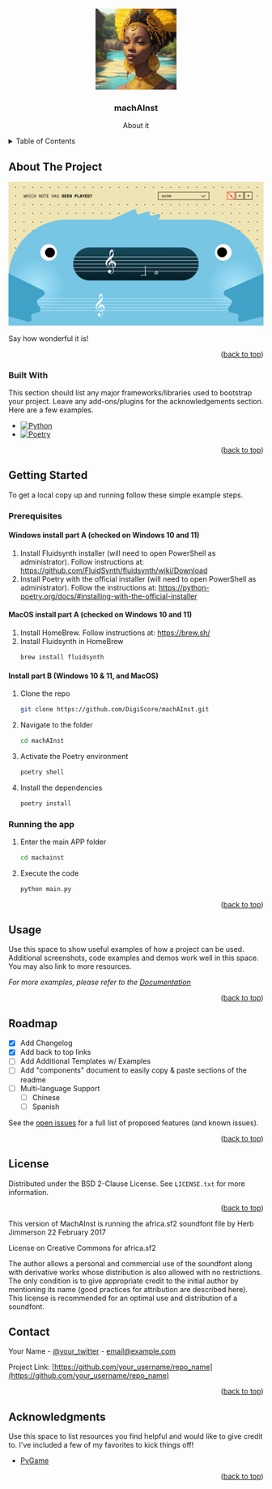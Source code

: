 <a name="readme-top"></a>

<!-- PROJECT LOGO -->
<br />
<div align="center">
  <a href="https://github.com/othneildrew/Best-README-Template">
    <img src="images/African-Goddess.webp" alt="Logo" width="160" height="160">
  </a>

  <h3 align="center">machAInst</h3>

  <p align="center">
    About it
    <br />
  </p>
</div>



<!-- TABLE OF CONTENTS -->
<details>
  <summary>Table of Contents</summary>
  <ol>
    <li>
      <a href="#about-the-project">About The Project</a>
      <ul>
        <li><a href="#built-with">Built With</a></li>
      </ul>
    </li>
    <li>
      <a href="#getting-started">Getting Started</a>
      <ul>
        <li><a href="#prerequisites">Prerequisites</a></li>
        <li><a href="#installation">Running the App</a></li>
      </ul>
    </li>
    <li><a href="#usage">Usage</a></li>
    <li><a href="#roadmap">Roadmap</a></li>
    <li><a href="#contributing">Contributing</a></li>
    <li><a href="#license">License</a></li>
    <li><a href="#contact">Contact</a></li>
    <li><a href="#acknowledgments">Acknowledgments</a></li>
  </ol>
</details>



<!-- ABOUT THE PROJECT -->
## About The Project

[![machAInst Screen Shot][product-screenshot]](https://example.com)

Say how wonderful it is!

<p align="right">(<a href="#readme-top">back to top</a>)</p>



### Built With

This section should list any major frameworks/libraries used to bootstrap your project. Leave any add-ons/plugins for the acknowledgements section. Here are a few examples.

* [![Python][Python]][Python-url]
* [![Poetry](https://img.shields.io/endpoint?url=https://python-poetry.org/badge/v0.json)](https://python-poetry.org/)

<p align="right">(<a href="#readme-top">back to top</a>)</p>



<!-- GETTING STARTED -->
## Getting Started

To get a local copy up and running follow these simple example steps.

### Prerequisites

#### Windows install part A (checked on Windows 10 and 11)

1. Install Fluidsynth installer (will need to open PowerShell as administrator). Follow instructions at: https://github.com/FluidSynth/fluidsynth/wiki/Download
2. Install Poetry with the official installer (will need to open PowerShell as administrator). Follow the instructions at: https://python-poetry.org/docs/#installing-with-the-official-installer

#### MacOS install part A (checked on Windows 10 and 11)

1. Install HomeBrew. Follow instructions at: https://brew.sh/
2. Install Fluidsynth in HomeBrew
   ```sh
   brew install fluidsynth
   ```
   
#### Install part B (Windows 10 & 11, and MacOS)

1. Clone the repo
   ```sh
   git clone https://github.com/DigiScore/machAInst.git
   ```
2. Navigate to the folder
   ```sh
   cd machAInst
   ```
3. Activate the Poetry environment
   ```sh
   poetry shell
   ```
4. Install the dependencies
   ```sh
   poetry install
   ```


### Running the app

1. Enter the main APP folder
   ```sh
   cd machainst
   ```
2. Execute the code
   ```sh
   python main.py
   ```

<p align="right">(<a href="#readme-top">back to top</a>)</p>



<!-- USAGE EXAMPLES -->
## Usage

Use this space to show useful examples of how a project can be used. Additional screenshots, code examples and demos work well in this space. You may also link to more resources.

_For more examples, please refer to the [Documentation](https://example.com)_

<p align="right">(<a href="#readme-top">back to top</a>)</p>



<!-- ROADMAP -->
## Roadmap

- [x] Add Changelog
- [x] Add back to top links
- [ ] Add Additional Templates w/ Examples
- [ ] Add "components" document to easily copy & paste sections of the readme
- [ ] Multi-language Support
    - [ ] Chinese
    - [ ] Spanish

See the [open issues](https://github.com/othneildrew/Best-README-Template/issues) for a full list of proposed features (and known issues).

<p align="right">(<a href="#readme-top">back to top</a>)</p>


<!-- LICENSE -->
## License

Distributed under the BSD 2-Clause License. See `LICENSE.txt` for more information.

<p align="right">(<a href="#readme-top">back to top</a>)</p>

This version of MachAInst is running the africa.sf2 soundfont file by Herb Jimmerson  22 February 2017

License on Creative Commons for africa.sf2

The author allows a personal and commercial use of the soundfont along with derivative works whose distribution is
also allowed with no restrictions. The only condition is to give appropriate credit to the initial author by mentioning
its name (good practices for attribution are described here). This license is recommended for an optimal use and
distribution of a soundfont.


<!-- CONTACT -->
## Contact

Your Name - [@your_twitter](https://twitter.com/your_username) - email@example.com

Project Link: [https://github.com/your_username/repo_name](https://github.com/your_username/repo_name)

<p align="right">(<a href="#readme-top">back to top</a>)</p>



<!-- ACKNOWLEDGMENTS -->
## Acknowledgments

Use this space to list resources you find helpful and would like to give credit to. I've included a few of my favorites to kick things off!

* [PyGame](https://www.pygame.org/)

<p align="right">(<a href="#readme-top">back to top</a>)</p>



<!-- MARKDOWN LINKS & IMAGES -->
<!-- https://www.markdownguide.org/basic-syntax/#reference-style-links -->
[contributors-shield]: https://img.shields.io/github/contributors/othneildrew/Best-README-Template.svg?style=for-the-badge
[contributors-url]: https://github.com/othneildrew/Best-README-Template/graphs/contributors
[forks-shield]: https://img.shields.io/github/forks/othneildrew/Best-README-Template.svg?style=for-the-badge
[forks-url]: https://github.com/othneildrew/Best-README-Template/network/members
[stars-shield]: https://img.shields.io/github/stars/othneildrew/Best-README-Template.svg?style=for-the-badge
[stars-url]: https://github.com/othneildrew/Best-README-Template/stargazers
[issues-shield]: https://img.shields.io/github/issues/othneildrew/Best-README-Template.svg?style=for-the-badge
[issues-url]: https://github.com/othneildrew/Best-README-Template/issues
[license-shield]: https://img.shields.io/github/license/othneildrew/Best-README-Template.svg?style=for-the-badge
[license-url]: https://github.com/othneildrew/Best-README-Template/blob/master/LICENSE.txt
[linkedin-shield]: https://img.shields.io/badge/-LinkedIn-black.svg?style=for-the-badge&logo=linkedin&colorB=555
[linkedin-url]: https://linkedin.com/in/othneildrew
[product-screenshot]: images/MainInterface.png
[Python]: https://img.shields.io/badge/Python-3776AB?style=for-the-badge&logo=python&logoColor=white
[Python-url]: https://python.org/